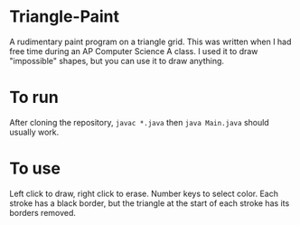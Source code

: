 # Triangle-Paint
A rudimentary paint program on a triangle grid. This was written when I had free time during an AP Computer Science A class. I used it to draw "impossible" shapes, but you can use it to draw anything.

# To run
After cloning the repository, `javac *.java` then `java Main.java` should usually work.

# To use
Left click to draw, right click to erase. Number keys to select color. Each stroke has a black border, but the triangle at the start of each stroke has its borders removed.
